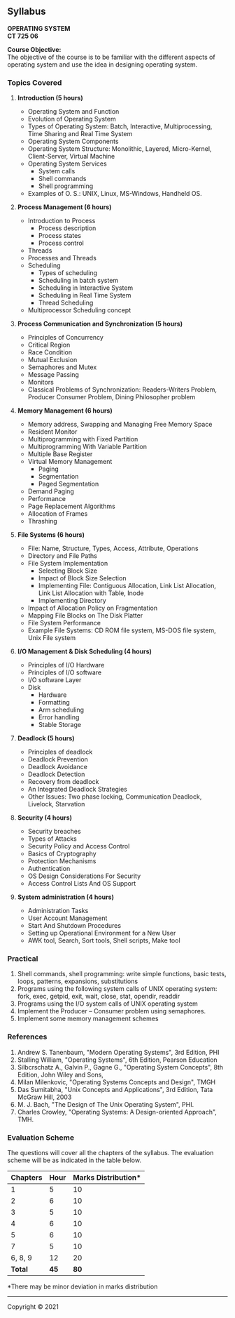 ## Syllabus

**OPERATING SYSTEM**<br>
**CT 725 06**

**Course Objective:**<br>
The objective of the course is to be familiar with the different aspects of operating system and use the idea in designing operating system.

### Topics Covered

1. **Introduction (5 hours)**
    * Operating System and Function
    * Evolution of Operating System
    * Types of Operating System: Batch, Interactive, Multiprocessing, Time Sharing and Real Time System
    * Operating System Components
    * Operating System Structure: Monolithic, Layered, Micro-Kernel, Client-Server, Virtual Machine
    * Operating System Services
        * System calls
        * Shell commands
        * Shell programming
    * Examples of O. S.: UNIX, Linux, MS-Windows, Handheld OS.

2. **Process Management (6 hours)**
    * Introduction to Process
        * Process description
        * Process states
        * Process control
    * Threads
    * Processes and Threads
    * Scheduling
        * Types of scheduling
        * Scheduling in batch system
        * Scheduling in Interactive System
        * Scheduling in Real Time System
        * Thread Scheduling
    * Multiprocessor Scheduling concept

3. **Process Communication and Synchronization (5 hours)**
    * Principles of Concurrency
    * Critical Region
    * Race Condition
    * Mutual Exclusion
    * Semaphores and Mutex
    * Message Passing
    * Monitors
    * Classical Problems of Synchronization: Readers-Writers Problem, Producer Consumer Problem, Dining Philosopher problem

4. **Memory Management (6 hours)**
    * Memory address, Swapping and Managing Free Memory Space
    * Resident Monitor
    * Multiprogramming with Fixed Partition
    * Multiprogramming With Variable Partition
    * Multiple Base Register
    * Virtual Memory Management
        * Paging
        * Segmentation
        * Paged Segmentation
    * Demand Paging
    * Performance
    * Page Replacement Algorithms
    * Allocation of Frames
    * Thrashing

5. **File Systems (6 hours)**
    * File: Name, Structure, Types, Access, Attribute, Operations
    * Directory and File Paths
    * File System Implementation
        * Selecting Block Size
        * Impact of Block Size Selection
        * Implementing File: Contiguous Allocation, Link List Allocation, Link List Allocation with Table, Inode
        * Implementing Directory
    * Impact of Allocation Policy on Fragmentation
    * Mapping File Blocks on The Disk Platter
    * File System Performance
    * Example File Systems: CD ROM file system, MS-DOS file system, Unix File system

6. **I/O Management & Disk Scheduling (4 hours)**
    * Principles of I/O Hardware
    * Principles of I/O software
    * I/O software Layer
    * Disk
        * Hardware
        * Formatting
        * Arm scheduling
        * Error handling
        * Stable Storage

7. **Deadlock (5 hours)**
    * Principles of deadlock
    * Deadlock Prevention
    * Deadlock Avoidance
    * Deadlock Detection
    * Recovery from deadlock
    * An Integrated Deadlock Strategies
    * Other Issues: Two phase locking, Communication Deadlock, Livelock, Starvation

8. **Security (4 hours)**
    * Security breaches
    * Types of Attacks
    * Security Policy and Access Control
    * Basics of Cryptography
    * Protection Mechanisms
    * Authentication
    * OS Design Considerations For Security
    * Access Control Lists And OS Support

9. **System administration (4 hours)**
    * Administration Tasks
    * User Account Management
    * Start And Shutdown Procedures
    * Setting up Operational Environment for a New User
    * AWK tool, Search, Sort tools, Shell scripts, Make tool

### Practical

1. Shell commands, shell programming: write simple functions, basic tests, loops, patterns, expansions, substitutions
2. Programs using the following system calls of UNIX operating system: fork, exec, getpid, exit, wait, close, stat, opendir, readdir
3. Programs using the I/O system calls of UNIX operating system
4. Implement the Producer – Consumer problem using semaphores.
5. Implement some memory management schemes

### References

1. Andrew S. Tanenbaum, "Modern Operating Systems", 3rd Edition, PHI
2. Stalling William, "Operating Systems", 6th Edition, Pearson Education
3. Silbcrschatz A., Galvin P., Gagne G., "Operating System Concepts", 8th Edition, John Wiley and Sons,
4. Milan Milenkovic, "Operating Systems Concepts and Design", TMGH
5. Das Sumitabha, "Unix Concepts and Applications", 3rd Edition, Tata McGraw Hill, 2003
6. M. J. Bach, "The Design of The Unix Operating System", PHI.
7. Charles Crowley, "Operating Systems: A Design-oriented Approach", TMH.

### Evaluation Scheme

The questions will cover all the chapters of the syllabus. The evaluation scheme will be as indicated in the table below.

| Chapters | Hour | Marks Distribution* |
|---|---|---|
| 1 | 5 | 10 |
| 2 | 6 | 10 |
| 3 | 5 | 10 |
| 4 | 6 | 10 |
| 5 | 6 | 10 |
| 7 | 5 | 10 |
| 6, 8, 9 | 12 | 20 |
| **Total** | **45** | **80** |

*There may be minor deviation in marks distribution

***

Copyright © 2021
